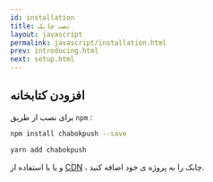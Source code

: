 ```yaml
---
id: installation
title: نصب چابک
layout: javascript
permalink: javascript/installation.html
prev: introducing.html
next: setup.html
---
```


## افزودن کتابخانه

برای نصب از طریق `npm` :

```bash
npm install chabokpush --save
```
```bash
yarn add chabokpush
```
و یا با استفاده از [CDN](https://unpkg.com/chabokpush@0.1.6/dist/chabokpush.min.js) ، چابک را به پروژه ی خود اضافه کنید.
